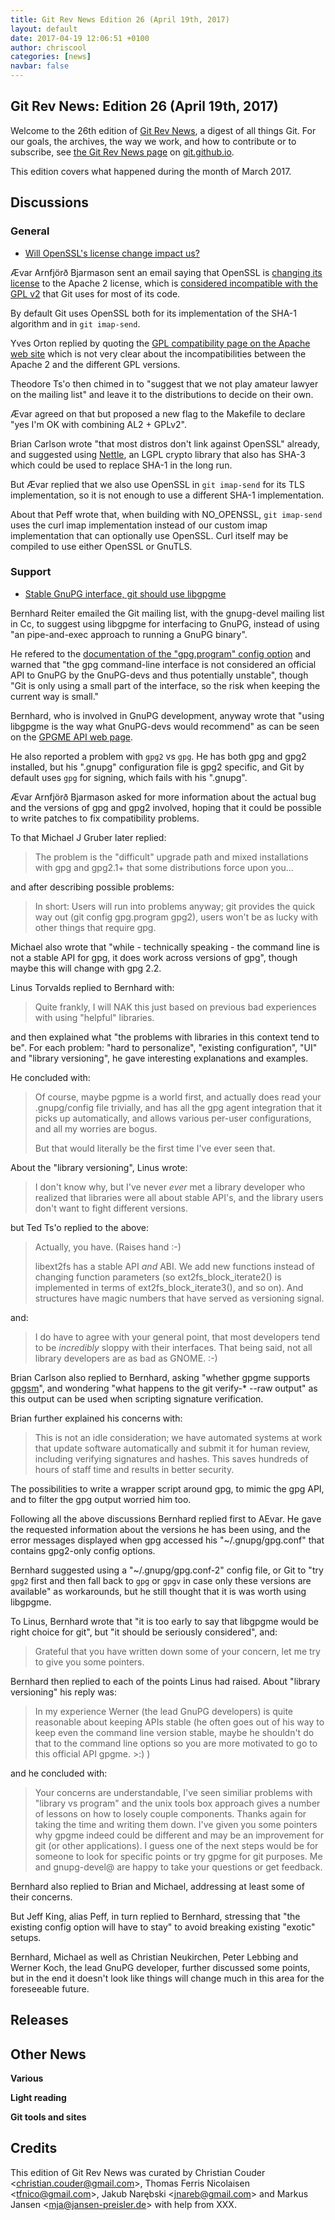 ```yaml
---
title: Git Rev News Edition 26 (April 19th, 2017)
layout: default
date: 2017-04-19 12:06:51 +0100
author: chriscool
categories: [news]
navbar: false
---
```


## Git Rev News: Edition 26 (April 19th, 2017)

Welcome to the 26th edition of [Git Rev News](https://git.github.io/rev_news/rev_news/),
a digest of all things Git. For our goals, the archives, the way we work, and how to contribute or to
subscribe, see [the Git Rev News page](https://git.github.io/rev_news/rev_news/) on [git.github.io](http://git.github.io).

This edition covers what happened during the month of March 2017.

## Discussions


### General

* [Will OpenSSL's license change impact us?](http://public-inbox.org/git/CACBZZX6F47uC9jLxppgkUnwVpGV2jpzzP4kwTuqKgayCevomeA@mail.gmail.com/)

Ævar Arnfjörð Bjarmason sent an email saying that OpenSSL is
[changing its license](https://www.openssl.org/blog/blog/2017/03/22/license/)
to the Apache 2 license, which is
[considered incompatible with the GPL v2](https://www.gnu.org/licenses/license-list.html#apache2)
that Git uses for most of its code.

By default Git uses OpenSSL both for its implementation of the SHA-1
algorithm and in `git imap-send`.

Yves Orton replied by quoting the
[GPL compatibility page on the Apache web site](https://www.apache.org/licenses/GPL-compatibility.html)
which is not very clear about the incompatibilities between the Apache
2 and the different GPL versions.

Theodore Ts'o then chimed in to "suggest that we not play amateur
lawyer on the mailing list" and leave it to the distributions to
decide on their own.

Ævar agreed on that but proposed a new flag to the Makefile to declare
"yes I'm OK with combining AL2 + GPLv2".

Brian Carlson wrote "that most distros don't link against OpenSSL"
already, and suggested using
[Nettle](https://en.wikipedia.org/wiki/Nettle_(cryptographic_library)),
an LGPL crypto library that also has SHA-3 which could be used to
replace SHA-1 in the long run.

But Ævar replied that we also use OpenSSL in `git imap-send` for its
TLS implementation, so it is not enough to use a different SHA-1
implementation.

About that Peff wrote that, when building with NO_OPENSSL, `git imap-send`
uses the curl imap implementation instead of our custom imap
implementation that can optionally use OpenSSL. Curl itself may be
compiled to use either OpenSSL or GnuTLS.

<!---
### Reviews
-->


### Support

* [Stable GnuPG interface, git should use libgpgme](http://public-inbox.org/git/201703101100.15214.bernhard.reiter@intevation.de)

Bernhard Reiter emailed the Git mailing list, with the gnupg-devel
mailing list in Cc, to suggest using libgpgme for interfacing to
GnuPG, instead of using "an pipe-and-exec approach to running a GnuPG
binary".

He refered to the
[documentation of the "gpg.program" config option](https://github.com/git/git/blob/3bc53220cb2dcf709f7a027a3f526befd021d858/Documentation/config.txt#L1572-L1581)
and warned that "the gpg command-line interface is not considered an
official API to GnuPG by the GnuPG-devs and thus potentially
unstable", though "Git is only using a small part of the interface, so
the risk when keeping the current way is small."

Bernhard, who is involved in GnuPG development, anyway wrote that "using
libgpgme is the way what GnuPG-devs would recommend" as can be seen on
the [GPGME API web page](https://wiki.gnupg.org/APIs).

He also reported a problem with `gpg2` vs `gpg`. He has both gpg and
gpg2 installed, but his ".gnupg" configuration file is gpg2 specific,
and Git by default uses `gpg` for signing, which fails with his
".gnupg".

Ævar Arnfjörð Bjarmason asked for more information about the actual
bug and the versions of gpg and gpg2 involved, hoping that it could
be possible to write patches to fix compatibility problems.

To that Michael J Gruber later replied:

> The problem is the "difficult" upgrade path and mixed installations with
> gpg and gpg2.1+ that some distributions force upon you...

and after describing possible problems:

> In short: Users will run into problems anyway; git provides the quick
> way out (git config gpg.program gpg2), users won't be as lucky with
> other things that require gpg.

Michael also wrote that "while - technically speaking - the command
line is not a stable API for gpg, it does work across versions of gpg",
though maybe this will change with gpg 2.2.

Linus Torvalds replied to Bernhard with:

> Quite frankly, I will NAK this just based on previous bad experiences
> with using "helpful" libraries.

and then explained what "the problems with libraries in this context
tend to be". For each problem: "hard to personalize", "existing
configuration", "UI" and "library versioning", he gave interesting
explanations and examples.

He concluded with:

> Of course, maybe pgpme is a world first, and actually does read your
> .gnupg/config file trivially, and has all the gpg agent integration
> that it picks up automatically, and allows various per-user
> configurations, and all my worries are bogus.
>
> But that would literally be the first time I've ever seen that.

About the "library versioning", Linus wrote:

> I don't know why, but I've never *ever* met a library developer who
> realized that libraries were all about stable API's, and the library
> users don't want to fight different versions.

but Ted Ts'o replied to the above:

> Actually, you have.  (Raises hand :-)
>
> libext2fs has a stable API *and* ABI.  We add new functions instead of
> changing function parameters (so ext2fs_block_iterate2() is
> implemented in terms of ext2fs_block_iterate3(), and so on).  And
> structures have magic numbers that have served as versioning signal.

and:

> I do have to agree with your general point, that most developers tend
> to be *incredibly* sloppy with their interfaces.  That being said, not
> all library developers are as bad as GNOME.  :-)

Brian Carlson also replied to Bernhard, asking "whether gpgme supports
[gpgsm](https://linux.die.net/man/1/gpgsm)", and wondering "what
happens to the git verify-* --raw output" as this output can be used
when scripting signature verification.

Brian further explained his concerns with:

> This is not an idle consideration; we have automated systems at work
> that update software automatically and submit it for human review,
> including verifying signatures and hashes. This saves hundreds of hours
> of staff time and results in better security.

The possibilities to write a wrapper script around gpg, to mimic the gpg
API, and to filter the gpg output worried him too.

Following all the above discussions Bernhard replied first to
AEvar. He gave the requested information about the versions he has
been using, and the error messages displayed when gpg accessed his
"~/.gnupg/gpg.conf" that contains gpg2-only config options.

Bernhard suggested using a "~/.gnupg/gpg.conf-2" config file, or Git
to "try `gpg2` first and then fall back to `gpg` or `gpgv` in case
only these versions are available" as workarounds, but he still thought
that it is was worth using libgpgme.

To Linus, Bernhard wrote that "it is too early to say that libgpgme
would be right choice for git", but "it should be seriously
considered", and:

> Grateful that you have written down some of your concern, let me try
> to give you some pointers.

Bernhard then replied to each of the points Linus had raised. About
"library versioning" his reply was:

> In my experience Werner (the lead GnuPG developers) is quite reasonable about
> keeping APIs stable (he often goes out of his way to keep even the command
> line version stable, maybe he shouldn't do that to the command line options
> so you are more motivated to go to this official API gpgme. >:) )

and he concluded with:

> Your concerns are understandable, I've seen similiar problems with "library vs
> program" and the unix tools box approach gives a number of lessons on how to
> losely couple components. Thanks again for taking the time and writing them
> down. I've given you some pointers why gpgme indeed could be different and
> may be an improvement for git (or other applications). I guess one of the
> next steps would be for someone to look for specific points or try gpgme for
> git purposes. Me and gnupg-devel@ are happy to take your questions or get
> feedback.

Bernhard also replied to Brian and Michael, addressing at least some
of their concerns.

But Jeff King, alias Peff, in turn replied to Bernhard, stressing that
"the existing config option will have to stay" to avoid breaking
existing "exotic" setups.

Bernhard, Michael as well as Christian Neukirchen, Peter Lebbing and
Werner Koch, the lead GnuPG developer, further discussed some points,
but in the end it doesn't look like things will change much in this
area for the foreseeable future.


## Releases


## Other News

__Various__


__Light reading__


__Git tools and sites__


## Credits

This edition of Git Rev News was curated by
Christian Couder &lt;<christian.couder@gmail.com>&gt;,
Thomas Ferris Nicolaisen &lt;<tfnico@gmail.com>&gt;,
Jakub Narębski &lt;<jnareb@gmail.com>&gt; and
Markus Jansen &lt;<mja@jansen-preisler.de>&gt;
with help from XXX.
